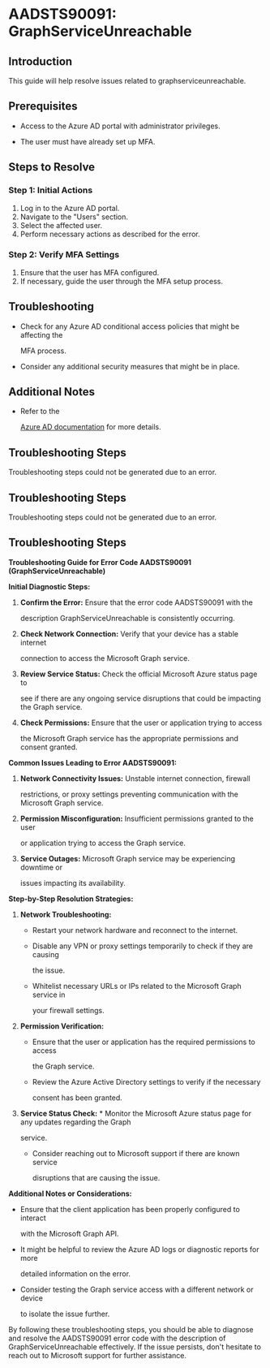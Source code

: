 
# AADSTS90091: GraphServiceUnreachable


## Introduction

This guide will help resolve issues related to graphserviceunreachable.


## Prerequisites


* Access to the Azure AD portal with administrator privileges.

* The user must have already set up MFA.


## Steps to Resolve


### Step 1: Initial Actions

1. Log in to the Azure AD portal.
2. Navigate to the "Users" section.
3. Select the affected user.
4. Perform necessary actions as described for the error.


### Step 2: Verify MFA Settings

1. Ensure that the user has MFA configured.
2. If necessary, guide the user through the MFA setup process.


## Troubleshooting


* Check for any Azure AD conditional access policies that might be affecting the

  MFA process.

* Consider any additional security measures that might be in place.


## Additional Notes


* Refer to the

  [Azure AD 
documentation](https://learn.microsoft.com/en-us/azure/active-directory/)
  for more details.


## Troubleshooting Steps

Troubleshooting steps could not be generated due to an error.


## Troubleshooting Steps

Troubleshooting steps could not be generated due to an error.


## Troubleshooting Steps

**Troubleshooting Guide for Error Code AADSTS90091 (GraphServiceUnreachable)**

**Initial Diagnostic Steps:** 

1. **Confirm the Error:** Ensure that the error code AADSTS90091 with the

   description GraphServiceUnreachable is consistently occurring.
2. **Check Network Connection:** Verify that your device has a stable internet

   connection to access the Microsoft Graph service.
3. **Review Service Status:** Check the official Microsoft Azure status page to

   see if there are any ongoing service disruptions that could be impacting the
   Graph service.
4. **Check Permissions:** Ensure that the user or application trying to access

   the Microsoft Graph service has the appropriate permissions and consent
   granted.

**Common Issues Leading to Error AADSTS90091:** 

1. **Network Connectivity Issues:** Unstable internet connection, firewall

   restrictions, or proxy settings preventing communication with the Microsoft
   Graph service.
2. **Permission Misconfiguration:** Insufficient permissions granted to the user

   or application trying to access the Graph service.
3. **Service Outages:** Microsoft Graph service may be experiencing downtime or

   issues impacting its availability.

**Step-by-Step Resolution Strategies:** 

1. **Network Troubleshooting:** 

   * Restart your network hardware and reconnect to the internet.

   * Disable any VPN or proxy settings temporarily to check if they are causing

     the issue.
   * Whitelist necessary URLs or IPs related to the Microsoft Graph service in

     your firewall settings.

2. **Permission Verification:** 

   * Ensure that the user or application has the required permissions to access

     the Graph service.
   * Review the Azure Active Directory settings to verify if the necessary

     consent has been granted.

3. **Service Status Check:**    * Monitor the Microsoft Azure status page for 
any updates regarding the Graph

     service.
   * Consider reaching out to Microsoft support if there are known service

     disruptions that are causing the issue.

**Additional Notes or Considerations:**


* Ensure that the client application has been properly configured to interact

  with the Microsoft Graph API.

* It might be helpful to review the Azure AD logs or diagnostic reports for more

  detailed information on the error.

* Consider testing the Graph service access with a different network or device

  to isolate the issue further.

By following these troubleshooting steps, you should be able to diagnose and
resolve the AADSTS90091 error code with the description of
GraphServiceUnreachable effectively. If the issue persists, don't hesitate to
reach out to Microsoft support for further assistance.